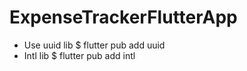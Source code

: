 # ExpenseTrackerFlutterApp
- Use uuid lib $ flutter pub add uuid
- Intl lib $ flutter pub add intl  